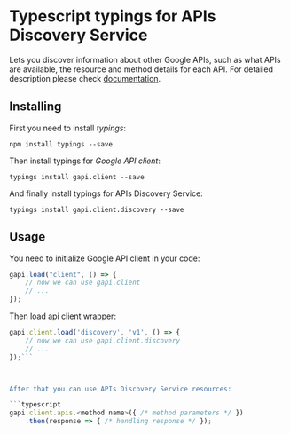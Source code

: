 # Typescript typings for APIs Discovery Service
Lets you discover information about other Google APIs, such as what APIs are available, the resource and method details for each API.
For detailed description please check [documentation](https://developers.google.com/discovery/).

## Installing

First you need to install *typings*:
```
npm install typings --save 
```

Then install typings for *Google API client*:
```
typings install gapi.client --save 
```

And finally install typings for APIs Discovery Service:
```
typings install gapi.client.discovery --save 
```

## Usage

You need to initialize Google API client in your code:
```typescript
gapi.load("client", () => { 
    // now we can use gapi.client
    // ... 
});
```

Then load api client wrapper:
```typescript
gapi.client.load('discovery', 'v1', () => {
    // now we can use gapi.client.discovery
    // ... 
});```



After that you can use APIs Discovery Service resources:

```typescript
gapi.client.apis.<method name>({ /* method parameters */ })
    .then(response => { /* handling response */ });
```